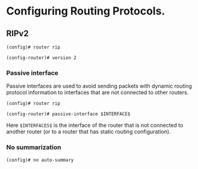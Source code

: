 # Configuring Routing Protocols.

## RIPv2
`(config)# router rip`

`(config-router)# version 2`

### Passive interface
Passive interfaces are used to avoid sending packets with dynamic routing protocol information to interfaces that are not connected to other routers.

`(config)# router rip`

`(config-router)# passive-interface $INTERFACE$`

Here `$INTERFACES$` is the interface of the router that is not connected to another router (or to a router that has static routing configuration).

### No summarization
`(config)# no auto-summary`
